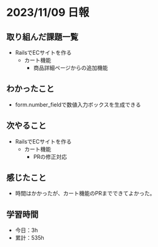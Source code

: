# 2023/11/09 日報
## 取り組んだ課題一覧
- RailsでECサイトを作る
  - カート機能
    - 商品詳細ページからの追加機能

## わかったこと
- form.number_fieldで数値入力ボックスを生成できる

## 次やること
- RailsでECサイトを作る
  - カート機能
    - PRの修正対応

## 感じたこと
- 時間はかかったが、カート機能のPRまでできてよかった。

## 学習時間
- 今日：3h
- 累計：535h
